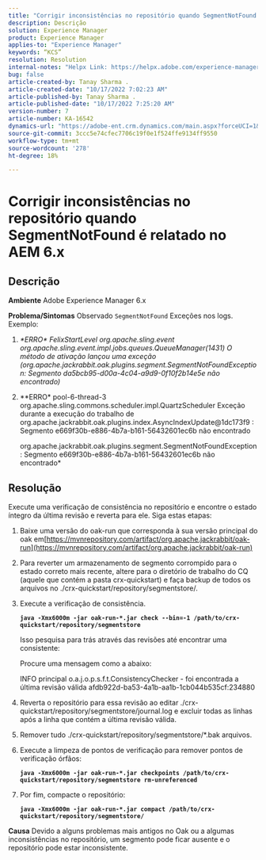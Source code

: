 ```yaml
---
title: "Corrigir inconsistências no repositório quando SegmentNotFound é relatado no AEM 6.x"
description: Descrição
solution: Experience Manager
product: Experience Manager
applies-to: "Experience Manager"
keywords: “KCS”
resolution: Resolution
internal-notes: "Helpx Link: https://helpx.adobe.com/experience-manager/kb/fix-inconsistencies-in-the-repository-when-segmentnotfound-issue.html"
bug: false
article-created-by: Tanay Sharma .
article-created-date: "10/17/2022 7:02:23 AM"
article-published-by: Tanay Sharma .
article-published-date: "10/17/2022 7:25:20 AM"
version-number: 7
article-number: KA-16542
dynamics-url: "https://adobe-ent.crm.dynamics.com/main.aspx?forceUCI=1&pagetype=entityrecord&etn=knowledgearticle&id=fd6f3fa4-e94d-ed11-bba2-0022480868ff"
source-git-commit: 3ccc5e74cfec7706c19f0e1f524ffe9134ff9550
workflow-type: tm+mt
source-wordcount: '278'
ht-degree: 18%

---
```


# Corrigir inconsistências no repositório quando SegmentNotFound é relatado no AEM 6.x

## Descrição

<b>Ambiente</b>
Adobe Experience Manager 6.x


<b>Problema/Sintomas</b>
Observado `SegmentNotFound` Exceções nos logs. Exemplo:

1. *\*ERRO\* FelixStartLevel org.apache.sling.event org.apache.sling.event.impl.jobs.queues.QueueManager(1431) O método de ativação lançou uma exceção (org.apache.jackrabbit.oak.plugins.segment.SegmentNotFoundException: Segmento da5bcb95-d00a-4c04-a9d9-0f10f2b14e5e não encontrado)*
2. *\*ERRO\* pool-6-thread-3 org.apache.sling.commons.scheduler.impl.QuartzScheduler Exceção durante a execução do trabalho de org.apache.jackrabbit.oak.plugins.index.AsyncIndexUpdate@1dc173f9 : Segmento e669f30b-e886-4b7a-b161-56432601ec6b não encontrado

   org.apache.jackrabbit.oak.plugins.segment.SegmentNotFoundException: Segmento e669f30b-e886-4b7a-b161-56432601ec6b não encontrado*



## Resolução


Execute uma verificação de consistência no repositório e encontre o estado íntegro da última revisão e reverta para ele. Siga estas etapas:

1. Baixe uma versão do oak-run que corresponda à sua versão principal do oak em[https://mvnrepository.com/artifact/org.apache.jackrabbit/oak-run](https://mvnrepository.com/artifact/org.apache.jackrabbit/oak-run)
2. Para reverter um armazenamento de segmento corrompido para o estado correto mais recente, altere para o diretório de trabalho do CQ (aquele que contém a pasta crx-quickstart) e faça backup de todos os arquivos no ./crx-quickstart/repository/segmentstore/.
3. Execute a verificação de consistência.

   <b>`java -Xmx6000m -jar oak-run-*.jar check --bin=-1 /path/to/crx-quickstart/repository/segmentstore`</b>



   Isso pesquisa para trás através das revisões até encontrar uma consistente:



   Procure uma mensagem como a abaixo:

   INFO principal o.a.j.o.p.s.f.t.ConsistencyChecker - foi encontrada a última revisão válida afdb922d-ba53-4a1b-aa1b-1cb044b535cf:234880


4. Reverta o repositório para essa revisão ao editar ./crx-quickstart/repository/segmentstore/journal.log e excluir todas as linhas após a linha que contém a última revisão válida.
5. Remover tudo ./crx-quickstart/repository/segmentstore/\*.bak arquivos.
6. Execute a limpeza de pontos de verificação para remover pontos de verificação órfãos:

   <b>`java -Xmx6000m -jar oak-run-*.jar checkpoints /path/to/crx-quickstart/repository/segmentstore rm-unreferenced`</b>


7. Por fim, compacte o repositório:

   <b>`java -Xmx6000m -jar oak-run-*.jar compact /path/to/crx-quickstart/repository/segmentstore/`</b>



<b>Causa</b>
Devido a alguns problemas mais antigos no Oak ou a algumas inconsistências no repositório, um segmento pode ficar ausente e o repositório pode estar inconsistente.
